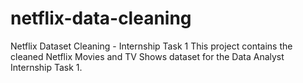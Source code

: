 # netflix-data-cleaning
Netflix Dataset Cleaning - Internship Task 1  This project contains the cleaned Netflix Movies and TV Shows dataset for the Data Analyst Internship Task 1.
